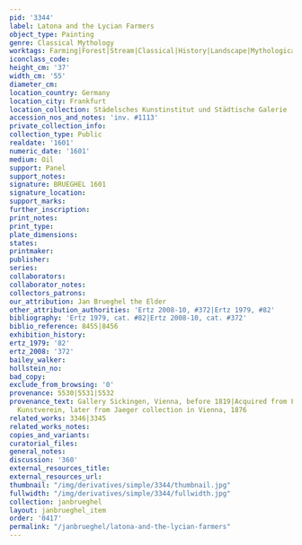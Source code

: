 ```yaml
---
pid: '3344'
label: Latona and the Lycian Farmers
object_type: Painting
genre: Classical Mythology
worktags: Farming|Forest|Stream|Classical|History|Landscape|Mythological
iconclass_code:
height_cm: '37'
width_cm: '55'
diameter_cm:
location_country: Germany
location_city: Frankfurt
location_collection: Städelsches Kunstinstitut und Städtische Galerie
accession_nos_and_notes: 'inv. #1113'
private_collection_info:
collection_type: Public
realdate: '1601'
numeric_date: '1601'
medium: Oil
support: Panel
support_notes:
signature: BRUEGHEL 1601
signature_location:
support_marks:
further_inscription:
print_notes:
print_type:
plate_dimensions:
states:
printmaker:
publisher:
series:
collaborators:
collaborator_notes:
collectors_patrons:
our_attribution: Jan Brueghel the Elder
other_attribution_authorities: 'Ertz 2008-10, #372|Ertz 1979, #82'
bibliography: 'Ertz 1979, cat. #82|Ertz 2008-10, cat. #372'
biblio_reference: 8455|8456
exhibition_history:
ertz_1979: '82'
ertz_2008: '372'
bailey_walker:
hollstein_no:
bad_copy:
exclude_from_browsing: '0'
provenance: 5530|5531|5532
provenance_text: Gallery Sickingen, Vienna, before 1819|Acquired from Frankfurter
  Kunstverein, later from Jaeger collection in Vienna, 1876
related_works: 3346|3345
related_works_notes:
copies_and_variants:
curatorial_files:
general_notes:
discussion: '360'
external_resources_title:
external_resources_url:
thumbnail: "/img/derivatives/simple/3344/thumbnail.jpg"
fullwidth: "/img/derivatives/simple/3344/fullwidth.jpg"
collection: janbrueghel
layout: janbrueghel_item
order: '0417'
permalink: "/janbrueghel/latona-and-the-lycian-farmers"
---
```

